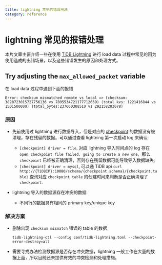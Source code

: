 ```yaml
---
title: lightning 常见的错误用法
category: reference
---
```


# lightning 常见的报错处理

本片文章主要介绍一些在使用 [TiDB Lightning](/reference/tools/tidb-lightning/overview.md) 进行 load data 过程中常见的因为使用造成的出错场景，以及这些错误发生的原因和处理方式。


## Try adjusting the `max_allowed_packet` variable

在 load data 过程中遇到下面的报错

```
Error: checksum mismatched remote vs local => (checksum: 3828723015727756136 vs 7895534721177712659) (total_kvs: 1221416844 vs 1501500000) (total_bytes:237660308510 vs 292158203078)
```

### 原因

* 先前使用过 lightning 进行数据导入，但是对应的 [checkpoint](/reference/tools/tidb-lightning/checkpoints.md) 的数据没有被清理，存在残留的数据。可以通过查看 lightning 第一次启动 log 来确认:
  * `[checkpoint] driver = file`, 对应 lightning 导入时间点的 log 存在 `open checkpoint file failed, going to create a new one`，那么 `checkpoint` 已经被正确清理，否则存在残留数据可能导致导入数据缺失;
  * `[checkpoint] driver = mysql`, 可以通 TiDB api `curl http://{TiDBIP}:10080/schema/{checkpoint.schema}/{checkpoint.table}` 查询对应 `checkpoint table` 的创建时间来判断是否正确清理了 `checkpoint`.

* lightning 导入的数据源存在冲突的数据
   * 不同行的数据具有相同的 primary key/unique key


### 解决方案

* 删除出现 `checksum mismatch` 错误的 table 的数据
  ```
  tidb-lightning-ctl --config conf/tidb-lightning.toml --checkpoint-error-destroy=all
  ```
* 需要寻找办法检测数据源是否存在冲突数据，lightning 一般工作在大量的数据上面，所以目前还未提供有效的冲突检测和处理措施。
